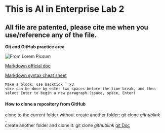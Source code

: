 # This is AI in Enterprise Lab 2
## All file are patented, please cite me when you use/reference any of the file.

**Git and GitHub practice area**  

![From Lorem Picsum](https://picsum.photos/200)  

[Markdown official doc](https://docs.github.com/en/get-started/writing-on-github/getting-started-with-writing-and-formatting-on-github/basic-writing-and-formatting-syntax)  

[Markdown syntax cheat sheet](https://enterprise.github.com/downloads/en/markdown-cheatsheet.pdf)

```
Make a block: use backtick ` x3  
<br> can be done by enter two spaces before the line break, and then select Enter to begin a new paragraph.(space, space, Enter)
```  

#### How to clone a repository from GitHub
clone to the current folder without create another folder: git clone *githublink* .  
create another folder and clone it: git clone *githublink* 
[git Doc](https://git-scm.com/book/en/v2/Git-Basics-Getting-a-Git-Repository)




